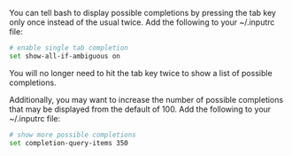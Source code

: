 You can tell bash to display possible completions by pressing the tab key only once instead of the usual twice. Add the following to your ~/.inputrc file:
```sh
# enable single tab completion
set show-all-if-ambiguous on
```

You will no longer need to hit the tab key twice to show a list of possible completions.

Additionally, you may want to increase the number of possible completions that may be displayed from the default of 100. Add the following to your ~/.inputrc file:
```sh
# show more possible completions
set completion-query-items 350
```